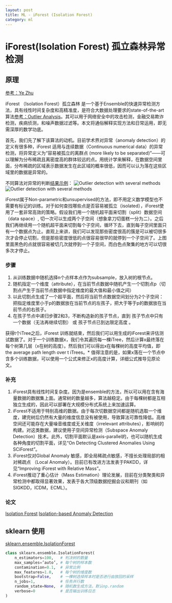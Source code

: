 ```yaml
---
layout: post
title: ML - iForest (Isolation Forest)
category: ml
---
```

# iForest(Isolation Forest) 孤立森林异常检测

## 原理

[参考：Ye Zhu](https://www.jianshu.com/p/5af3c66e0410?utm_campaign=maleskine)

iForest （Isolation Forest）孤立森林 是一个基于Ensemble的快速异常检测方法，具有线性时间复杂度和高精准度，是符合大数据处理要求的state-of-the-art算法[参考：Outlier Analysis](http://charuaggarwal.net/outlierbook.pdf)。其可以用于网络安全中的攻击检测，金融交易欺诈检测，疾病侦测，和噪声数据过滤等。本文将通俗解释实现方法和日常运用，即无需深厚的数学功底。

首先，我们先了解下该算法的动机。目前学术界对异常（anomaly detection）的定义有很多种，iForest 适用与连续数据（Continuous numerical data）的异常检测，将异常定义为“容易被孤立的离群点 (more likely to be separated)”——可以理解为分布稀疏且离密度高的群体较远的点。用统计学来解释，在数据空间里面，分布稀疏的区域表示数据发生在此区域的概率很低，因而可以认为落在这些区域里的数据是异常的。

不同算法对异常的判断[结果示例](http://scikit-learn.org/stable/auto_examples/covariance/plot_outlier_detection.html#sphx-glr-auto-examples-covariance-plot-outlier-detection-py)：
![Outlier detection with several methods](http://scikit-learn.org/stable/_images/sphx_glr_plot_outlier_detection_001.png)
![Outlier detection with several methods](http://scikit-learn.org/stable/_images/sphx_glr_plot_outlier_detection_003.png)

iForest属于Non-parametric和unsupervised的方法，即不用定义数学模型也不需要有标记的训练。对于如何查找哪些点是否容易被孤立（isolated），iForest使用了一套非常高效的策略。假设我们用一个随机超平面来切割（split）数据空间（data space）, 切一次可以生成两个子空间（想象拿刀切蛋糕一分为二）。之后我们再继续用一个随机超平面来切割每个子空间，循环下去，直到每子空间里面只有一个数据点为止。直观上来讲，我们可以发现那些密度很高的簇是可以被切很多次才会停止切割，但是那些密度很低的点很容易很早的就停到一个子空间了。上图里面黑色的点就很容易被切几次就停到一个子空间，而白色点聚集的地方可以切很多次才停止。

### 步骤

1. 从训练数据中随机选择n个点样本点作为subsample，放入树的根节点。
2. 随机指定一个维度（attribute），在当前节点数据中随机产生一个切割点p（切割点产生于当前节点数据中指定维度的最大值和最小值之间）
3. 以此切割点生成了一个超平面，然后将当前节点数据空间划分为2个子空间：把指定维度里小于p的数据放在当前节点的左孩子，把大于等于p的数据放在当前节点的右孩子。
4. 在孩子节点中递归步骤2和3，不断构造新的孩子节点，直到 孩子节点中只有一个数据（无法再继续切割） 或 孩子节点已到达限定高度 。

获得t个iTree之后，iForest 训练就结束，然后我们可以用生成的iForest来评估测试数据了。对于一个训练数据x，我们令其遍历每一棵iTree，然后计算x最终落在每个树第几层（x在树的高度）。然后我们可以得出x在每棵树的高度平均值，即 the average path length over t iTrees。* 值得注意的是，如果x落在一个节点中含多个训练数据，可以使用一个公式来修正x的高度计算，详细公式推导见原论文。

### 补充

1. iForest具有线性时间复杂度。因为是ensemble的方法，所以可以用在含有海量数据的数据集上面。通常树的数量越多，算法越稳定。由于每棵树都是互相独立生成的，因此可以部署在大规模分布式系统上来加速运算。
2. iForest不适用于特别高维的数据。由于每次切数据空间都是随机选取一个维度，建完树后仍然有大量的维度信息没有被使用，导致算法可靠性降低。高维空间还可能存在大量噪音维度或无关维度（irrelevant attributes），影响树的构建。对这类数据，建议使用子空间异常检测（Subspace Anomaly Detection）技术。此外，切割平面默认是axis-parallel的，也可以随机生成各种角度的切割平面，详见“On Detecting Clustered Anomalies Using SCiForest”。
3. iForest仅对Global Anomaly 敏感，即全局稀疏点敏感，不擅长处理局部的相对稀疏点 （Local Anomaly）。目前已有改进方法发表于PAKDD，详见“Improving iForest with Relative Mass”。
4. iForest推动了重心估计（Mass Estimation）理论发展，目前在分类聚类和异常检测中都取得显著效果，发表于各大顶级数据挖掘会议和期刊（如SIGKDD，ICDM，ECML）。

### 论文

[Isolation Forest](http://cs.nju.edu.cn/zhouzh/zhouzh.files/publication/icdm08b.pdf)
[Isolation-based Anomaly Detection](http://cs.nju.edu.cn/zhouzh/zhouzh.files/publication/tkdd11.pdf)

## sklearn 使用

[sklearn.ensemble.IsolationForest](http://scikit-learn.org/stable/modules/generated/sklearn.ensemble.IsolationForest.html)

```python
class sklearn.ensemble.IsolationForest(
    n_estimators=100,   # 判决树的数量
    max_samples=’auto’, # 每个树的样本数
    contamination=0.1,  # 异常比例
    max_features=1.0,   # 每个树的维度数
    bootstrap=False,    # 一棵树选择样本时是否进行由放回的采样
    n_jobs=1,           # 任务并行数
    random_state=None,  # 随机数生成方法，默认np.random
    verbose=0           # 是否输出训练日志
)
```

